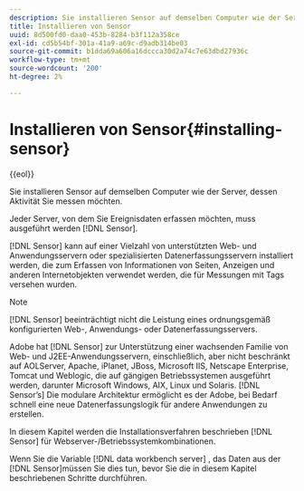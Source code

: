 ```yaml
---
description: Sie installieren Sensor auf demselben Computer wie der Server, dessen Aktivität Sie messen möchten.
title: Installieren von Sensor
uuid: 8d500fd0-daa0-453b-8284-b3f112a358ce
exl-id: cd5b54bf-301a-41a9-a69c-d9adb314be03
source-git-commit: b1dda69a606a16dccca30d2a74c7e63dbd27936c
workflow-type: tm+mt
source-wordcount: '200'
ht-degree: 2%

---
```


# Installieren von Sensor{#installing-sensor}

{{eol}}

Sie installieren Sensor auf demselben Computer wie der Server, dessen Aktivität Sie messen möchten.

Jeder Server, von dem Sie Ereignisdaten erfassen möchten, muss ausgeführt werden [!DNL Sensor].

[!DNL Sensor] kann auf einer Vielzahl von unterstützten Web- und Anwendungsservern oder spezialisierten Datenerfassungsservern installiert werden, die zum Erfassen von Informationen von Seiten, Anzeigen und anderen Internetobjekten verwendet werden, die für Messungen mit Tags versehen wurden.

>[!NOTE]
>
>[!DNL Sensor] beeinträchtigt nicht die Leistung eines ordnungsgemäß konfigurierten Web-, Anwendungs- oder Datenerfassungsservers.

Adobe hat [!DNL Sensor] zur Unterstützung einer wachsenden Familie von Web- und J2EE-Anwendungsservern, einschließlich, aber nicht beschränkt auf AOLServer, Apache, iPlanet, JBoss, Microsoft IIS, Netscape Enterprise, Tomcat und Weblogic, die auf gängigen Betriebssystemen ausgeführt werden, darunter Microsoft Windows, AIX, Linux und Solaris. [!DNL Sensor’s] Die modulare Architektur ermöglicht es der Adobe, bei Bedarf schnell eine neue Datenerfassungslogik für andere Anwendungen zu erstellen.

In diesem Kapitel werden die Installationsverfahren beschrieben [!DNL Sensor] für Webserver-/Betriebssystemkombinationen.

Wenn Sie die Variable [!DNL data workbench server] , das Daten aus der [!DNL Sensor]müssen Sie dies tun, bevor Sie die in diesem Kapitel beschriebenen Schritte durchführen.
